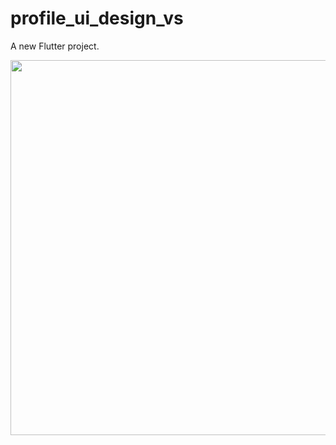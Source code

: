 # profile_ui_design_vs

A new Flutter project.

<img src="https://user-images.githubusercontent.com/30291617/103650755-971b9c80-4f71-11eb-8a4d-a0b7982a09d4.png" widht="50" height="600">
